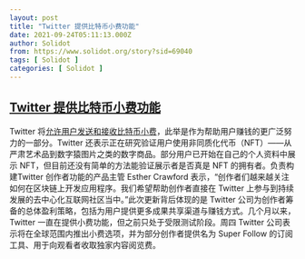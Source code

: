 ```yaml
---
layout: post
title: "Twitter 提供比特币小费功能"
date: 2021-09-24T05:11:13.000Z
author: Solidot
from: https://www.solidot.org/story?sid=69040
tags: [ Solidot ]
categories: [ Solidot ]
---
```

<!--1632460273000-->
[Twitter 提供比特币小费功能](https://www.solidot.org/story?sid=69040)
------

<div>
Twitter 将<a href="https://www.bloomberg.com/news/articles/2021-09-23/twitter-adds-bitcoin-tipping-pushes-further-into-nfts" target="_blank">允许用户发送和接收比特币小费</a>，此举是作为帮助用户赚钱的更广泛努力的一部分。Twitter 还表示正在研究验证用户使用非同质化代币（NFT）——从严肃艺术品到数字猿图片之类的数字商品。部分用户已开始在自己的个人资料中展示 NFT，但目前还没有简单的方法能验证展示者是否真是 NFT 的拥有者。负责构建Twitter 创作者功能的产品主管 Esther Crawford 表示，“创作者们越来越关注如何在区块链上开发应用程序。我们希望帮助创作者直接在 Twitter 上参与到持续发展的去中心化互联网社区当中。”此次更新背后体现的是 Twitter 公司为创作者筹备的总体盈利策略，包括为用户提供更多成果共享渠道与赚钱方式。几个月以来，Twitter 一直在提供小费功能，但之前只处于受限测试阶段。周四 Twitter 公司表示将在全球范围内推出小费选项，并为部分创作者提供名为 Super Follow 的订阅工具、用于向观看者收取独家内容阅览费。
</div>
